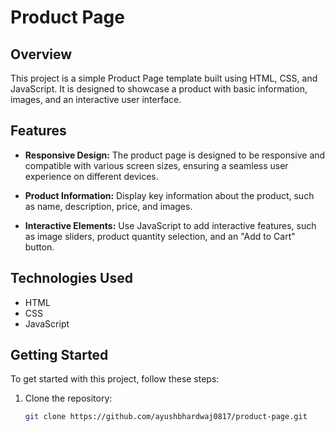 
# Product Page

## Overview

This project is a simple Product Page template built using HTML, CSS, and JavaScript. It is designed to showcase a product with basic information, images, and an interactive user interface.

## Features

- **Responsive Design:** The product page is designed to be responsive and compatible with various screen sizes, ensuring a seamless user experience on different devices.

- **Product Information:** Display key information about the product, such as name, description, price, and images.

- **Interactive Elements:** Use JavaScript to add interactive features, such as image sliders, product quantity selection, and an "Add to Cart" button.

## Technologies Used

- HTML
- CSS
- JavaScript

## Getting Started

To get started with this project, follow these steps:

1. Clone the repository:

   ```bash
   git clone https://github.com/ayushbhardwaj0817/product-page.git


